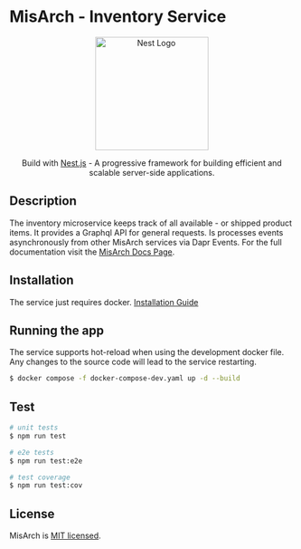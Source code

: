 # MisArch - Inventory Service
<p align="center">
  <a href="http://nestjs.com/" target="blank"><img src="https://nestjs.com/img/logo-small.svg" width="200" alt="Nest Logo" /></a>
</p>

[circleci-image]: https://img.shields.io/circleci/build/github/nestjs/nest/master?token=abc123def456
[circleci-url]: https://circleci.com/gh/nestjs/nest

  <p align="center">Build with <a href="https://github.com/nestjs/nest" target="_blank">Nest.js</a> - A progressive framework for building efficient and scalable server-side applications.</p>
    <p align="center">

## Description

The inventory microservice keeps track of all available - or shipped product items.
It provides a Graphql API for general requests. Is processes events asynchronously from other MisArch services via Dapr Events.
For the full documentation visit the <a href="https://misarch.github.io/docs/docs/dev-manuals/services/inventory" target="_blank">MisArch Docs Page</a>.

## Installation
The service just requires docker. <a href="https://docs.docker.com/engine/install/" target="_blank">Installation Guide</a>

## Running the app
The service supports hot-reload when using the development docker file.
Any changes to the source code will lead to the service restarting.
```bash
$ docker compose -f docker-compose-dev.yaml up -d --build 
```

## Test

```bash
# unit tests
$ npm run test

# e2e tests
$ npm run test:e2e

# test coverage
$ npm run test:cov
```

## License

MisArch is [MIT licensed](LICENSE).
